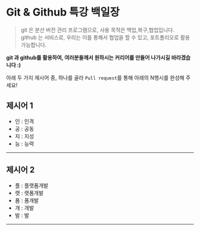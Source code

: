 # Git & Github 특강 백일장

> git 은 분산 버전 관리 프로그램으로, 사용 목적은 백업,복구,협업입니다.   
> github 는 서비스로, 우리는 이를 통해서 협업을 할 수 있고, 포트폴리오로 활용 가능합니다.

**git 과 github를 활용하여, 여러분들께서 원하시는 커리어를 만들어 나가시길 바라겠습니다 :)**

아래 두 가지 제시어 중, 하나를 골라 `Pull request`를 통해 아래의 N행시를 완성해 주세요!

## 제시어 1
- 인 : 인격
- 공 : 공동
- 지 : 지성
- 능 : 능력

---
## 제시어 2
- 플 : 플랫폼개발
- 랫 : 랫폼개발
- 폼 : 폼개발
- 개 : 개발
- 발 : 발

---
